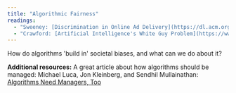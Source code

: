 ```yaml
---
title: "Algorithmic Fairness"
readings:
  - "Sweeney: [Discrimination in Online Ad Delivery](https://dl.acm.org/citation.cfm?id=2447990)"
  - "Crawford: [Artificial Intelligence's White Guy Problem](https://www.nytimes.com/2016/06/26/opinion/sunday/artificial-intelligences-white-guy-problem.html)"
---
```

How do algorithms 'build in' societal biases, and what can we do about it?

**Additional resources:** A great article about how algorithms should be managed: Michael Luca, Jon Kleinberg, and Sendhil Mullainathan: [Algorithms Need Managers, Too](https://hbr.org/2016/01/algorithms-need-managers-too)